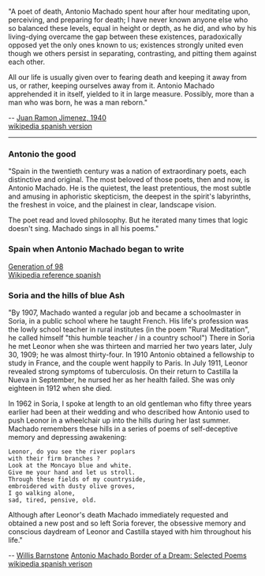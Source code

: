 
"A poet of death, Antonio Machado spent hour after hour meditating upon, perceiving, and preparing for death; I have never known anyone else who so balanced these levels, equal in height or depth, as he did, and who by his living-dying overcame the gap between these existences, paradoxically opposed yet the only ones known to us; existences strongly united even though we others persist in separating, contrasting, and pitting them against each other.

All our life is usually given over to fearing death and keeping it away from us, or rather, keeping ourselves away from it.  Antonio Machado apprehended it in itself, yielded to it in large measure.  Possibly, more than a man who was born, he was a man reborn."

-- [Juan Ramon Jimenez, 1940](https://en.wikipedia.org/wiki/Juan_Ram%C3%B3n_Jim%C3%A9nez)  
[wikipedia spanish version](https://es.wikipedia.org/wiki/Juan_Ram%C3%B3n_Jim%C3%A9nez)

----------

### Antonio the good

"Spain in the twentieth century was a nation of extraordinary poets, each distinctive and original.  The most beloved of those poets, then and now, is Antonio Machado.  He is the quietest, the least pretentious, the most subtle and amusing in aphoristic skepticism, the deepest in the spirit's labyrinths, the freshest in voice, and the plainest in clear, landscape vision.

The poet read and loved philosophy.  But he iterated many times that logic doesn't sing.  Machado sings in all his poems."

### Spain when Antonio Machado began to write

[Generation of 98](https://en.wikipedia.org/wiki/Generation_of_%2798)     
[Wikipedia reference spanish](https://es.wikipedia.org/wiki/Generaci%C3%B3n_del_98)

### Soria and the hills of blue Ash

"By 1907, Machado wanted a regular job and became a schoolmaster in Soria, in a public school where he taught French.  His life's profession was the lowly school teacher in rural institutes (in the poem "Rural Meditation", he called himself "this humble teacher / in a country school")  There in Soria he met Leonor when she was thirteen and married her two years later, July 30, 1909; he was almost thirty-four.  In 1910 Antonio obtained a fellowship to study in France, and the couple went happily to Paris.  In July 1911, Leonor revealed strong symptoms of tuberculosis.  On their return to Castilla la Nueva in September, he nursed her as her health failed.  She was only eighteen in 1912 when she died.

In 1962 in Soria, I spoke at length to an old gentleman who fifty three years earlier had been at their wedding and who described how Antonio used to push Leonor in a wheelchair up into the hills during her last summer.  Machado remembers these hills in a series of poems of self-deceptive memory and depressing awakening:

```
Leonor, do you see the river poplars
with their firm branches ?
Look at the Moncayo blue and white.
Give me your hand and let us stroll.
Through these fields of my countryside,
embroidered with dusty olive groves,
I go walking alone,
sad, tired, pensive, old.
```

Although after Leonor's death Machado immediately requested and obtained a new post and so left Soria forever, the obsessive memory and conscious daydream of Leonor and Castilla stayed with him throughout his life."   

-- [Willis Barnstone](https://en.wikipedia.org/wiki/Willis_Barnstone)
[Antonio Machado Border of a Dream: Selected Poems](https://www.coppercanyonpress.org/books/border-of-a-dream-selected-poems-by-antonio-machado-tr-willis-barnstone/)   
[wikipedia spanish verison](https://es.wikipedia.org/wiki/Willis_Barnstone)
